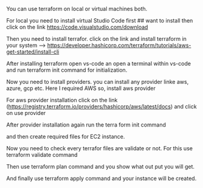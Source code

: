You can use terraform on local or virtual machines both.

For local you need to install virtual Studio Code first ## want to install then click on the link https://code.visualstudio.com/download

Then you need to install terrafor. click on the link and install terraform in your system --> https://developer.hashicorp.com/terraform/tutorials/aws-get-started/install-cli

After installing terraform open vs-code an open a terminal within vs-code and run terraform init command for initialization.

Now you need to install providers. you can install any provider linke aws, azure, gcp etc. Here I required AWS so, install aws provider

For aws provider installation click on the link (https://registry.terraform.io/providers/hashicorp/aws/latest/docs) and click on use provider 

After provider installation again run the terra form init command

and then create required files for EC2 instance.

Now you need to check every terrafor files are validate or not. For this use terraform validate command

Then use terraform plan command and you show what out put you will get.

And finally use terraform apply command and your instance will be created.

